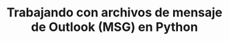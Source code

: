 ---
title: "Trabajando con archivos de mensaje de Outlook (MSG) en Python"
url: /es/java/trabajando-con-archivos-de-mensaje-de-outlook-msg-en-python/
weight: 10
type: docs
---